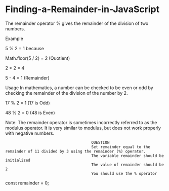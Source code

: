 # Finding-a-Remainder-in-JavaScript

The remainder operator % gives the remainder of the division of two numbers.

Example

5 % 2 = 1 because

Math.floor(5 / 2) = 2 (Quotient)

2 * 2 = 4

5 - 4 = 1 (Remainder)

Usage
In mathematics, a number can be checked to be even or odd by checking the remainder of the division of the number by 2.

17 % 2 = 1 (17 is Odd)

48 % 2 = 0 (48 is Even)

Note: The remainder operator is sometimes incorrectly referred to as the modulus operator. It is very similar to modulus, but does not work properly with negative numbers.


                                          QUESTION
                                          Set remainder equal to the remainder of 11 divided by 3 using the remainder (%) operator.
                                          The variable remainder should be initialized
                                          The value of remainder should be 2
                                          You should use the % operator
const remainder = 0;
